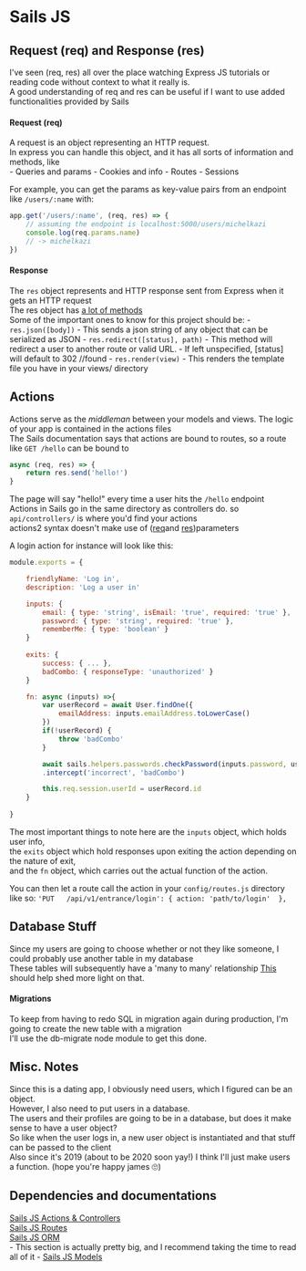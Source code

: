 # Sails JS 

## Request (req) and Response (res)

I've seen (req, res) all over the place watching Express JS tutorials or reading code without context to what it really is.  
A good understanding of req and res can be useful if I want to use added functionalities provided by Sails  

#### Request (req)
A request is an object representing an HTTP request.  
In express you can handle this object, and it has all sorts of information and methods, like  
	- Queries and params
	-	Cookies and info
	- Routes
	- Sessions

For example, you can get the params as key-value pairs from an endpoint like `/users/:name` with:  
```javascript
app.get('/users/:name', (req, res) => {
	// assuming the endpoint is localhost:5000/users/michelkazi
	console.log(req.params.name)
	// -> michelkazi
})
```

#### Response

The `res` object represents and HTTP response sent from Express when it gets an HTTP request  
The res object has [a lot of methods](https://expressjs.com/en/api.html#res)  
Some of the important ones to know for this project should be:
	- `res.json([body])`
		- This sends a json string of any object that can be serialized as JSON
	- `res.redirect([status], path)`
		- This method will redirect a user to another route or valid URL.
		- If left unspecified, [status] will default to 302 //found
	- `res.render(view)`
		- This renders the template file you have in your views/ directory 


## Actions

Actions serve as the _middleman_ between your models and views. The logic of your app is contained in the actions files  
The Sails documentation says that actions are bound to routes, so a route like `GET /hello` can be bound to 
```javascript
async (req, res) => {
	return res.send('hello!')
}
```
The page will say "hello!" every time a user hits the `/hello` endpoint  
Actions in Sails go in the same directory as controllers do. so `api/controllers/` is where you'd find your actions  
actions2 syntax doesn't make use of ([req](https://sailsjs.com/documentation/reference/request-req)and [res](https://sailsjs.com/documentation/reference/response-res))parameters  

A login action for instance will look like this:
```javascript
module.exports = {

	friendlyName: 'Log in',
	description: 'Log a user in'

	inputs: {
		email: { type: 'string', isEmail: 'true', required: 'true' },
		password: { type: 'string', required: 'true' },
		rememberMe: { type: 'boolean' }
	}
	
	exits: {
		success: { ... },
		badCombo: { responseType: 'unauthorized' }
	}

	fn: async (inputs) =>{
		var userRecord = await User.findOne({
			emailAddress: inputs.emailAddress.toLowerCase()
		})
		if(!userRecord) {
			throw 'badCombo'
		}

		await sails.helpers.passwords.checkPassword(inputs.password, userRecord.password)
		.intercept('incorrect', 'badCombo')

		this.req.session.userId = userRecord.id
	}
	
}
```
The most important things to note here are the `inputs` object, which holds user info,  
the `exits` object which hold responses upon exiting the action depending on the nature of exit,  
and the `fn` object, which carries out the actual function of the action.  

You can then let a route call the action in your `config/routes.js` directory like so:
`'PUT   /api/v1/entrance/login': { action: 'path/to/login'  },`


## Database Stuff
Since my users are going to choose whether or not they like someone, I could probably use another table in my database  
These tables will subsequently have a 'many to many' relationship 
[This](https://fmhelp.filemaker.com/help/18/fmp/en/index.html#page/FMP_Help/many-to-many-relationships.html) should help shed more light on that.

#### Migrations
To keep from having to redo SQL in migration again during production, I'm going to create the new table with a migration  
I'll use the db-migrate node module to get this done.
## Misc. Notes

Since this is a dating app, I obviously need users, which I figured can be an object.  
However, I also need to put users in a database.  
The users and their profiles are going to be in a database, but does it make sense to have a user object?  
So like when the user logs in, a new user object is instantiated and that stuff can be passed to the client  
Also since it's 2019 (about to be 2020 soon yay!) I think I'll just make users a function. (hope you're happy james 🙄)

## Dependencies and documentations

[Sails JS Actions & Controllers](https://sailsjs.com/documentation/concepts/actions-and-controllers)  
[Sails JS Routes](https://sailsjs.com/documentation/concepts/routes)  
[Sails JS ORM](https://sailsjs.com/documentation/concepts/models-and-orm)  
	- This section is actually pretty big, and I recommend taking the time to read all of it
	- [Sails JS Models](https://sailsjs.com/documentation/concepts/models-and-orm/models)


